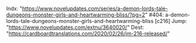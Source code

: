 Indx: "https://www.novelupdates.com/series/a-demon-lords-tale-dungeons-monster-girls-and-heartwarming-bliss/?pg=2"
#404: a-demon-lords-tale-dungeons-monster-girls-and-heartwarming-bliss [c216]
Jump: "https://www.novelupdates.com/extnu/3640020/"
Dest: "https://cardboardtranslations.com/2020/02/26/jm-216-released/"